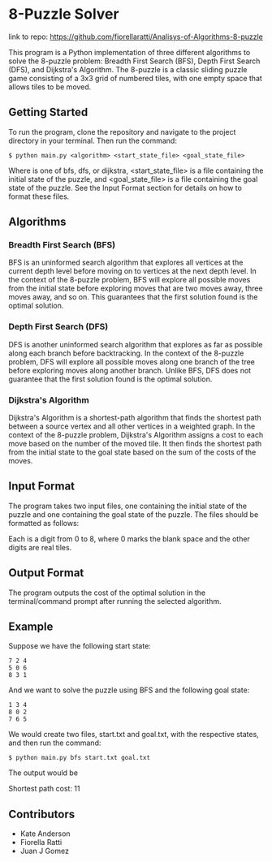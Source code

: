 # 8-Puzzle Solver
link to repo: https://github.com/fiorellaratti/Analisys-of-Algorithms-8-puzzle

This program is a Python implementation of three different algorithms to solve the 8-puzzle problem: Breadth First Search (BFS), Depth First Search (DFS), and Dijkstra's Algorithm. The 8-puzzle is a classic sliding puzzle game consisting of a 3x3 grid of numbered tiles, with one empty space that allows tiles to be moved.

## Getting Started

To run the program, clone the repository and navigate to the project directory in your terminal. Then run the command:

```
$ python main.py <algorithm> <start_state_file> <goal_state_file>
```
Where <algorithm> is one of bfs, dfs, or dijkstra, <start_state_file> is a file containing the initial state of the puzzle, and <goal_state_file> is a file containing the goal state of the puzzle. See the Input Format section for details on how to format these files.

## Algorithms

### Breadth First Search (BFS)
BFS is an uninformed search algorithm that explores all vertices at the current depth level before moving on to vertices at the next depth level. In the context of the 8-puzzle problem, BFS will explore all possible moves from the initial state before exploring moves that are two moves away, three moves away, and so on. This guarantees that the first solution found is the optimal solution.

### Depth First Search (DFS)
DFS is another uninformed search algorithm that explores as far as possible along each branch before backtracking. In the context of the 8-puzzle problem, DFS will explore all possible moves along one branch of the tree before exploring moves along another branch. Unlike BFS, DFS does not guarantee that the first solution found is the optimal solution.

### Dijkstra's Algorithm
Dijkstra's Algorithm is a shortest-path algorithm that finds the shortest path between a source vertex and all other vertices in a weighted graph. In the context of the 8-puzzle problem, Dijkstra's Algorithm assigns a cost to each move based on the number of the moved tile. It then finds the shortest path from the initial state to the goal state based on the sum of the costs of the moves.

## Input Format

The program takes two input files, one containing the initial state of the puzzle and one containing the goal state of the puzzle. The files should be formatted as follows:

<tile> <tile> <tile>
<tile> <tile> <tile>
<tile> <tile> <tile>

Each <tile> is a digit from 0 to 8, where 0 marks the blank space and the other digits are real tiles.

## Output Format

The program outputs the cost of the optimal solution in the terminal/command prompt after running the selected algorithm.

## Example

Suppose we have the following start state:

```
7 2 4
5 0 6
8 3 1
```

And we want to solve the puzzle using BFS and the following goal state:

```
1 3 4
8 0 2
7 6 5
```

We would create two files, start.txt and goal.txt, with the respective states, and then run the command:

```$ python main.py bfs start.txt goal.txt```

The output would be

Shortest path cost: 11

## Contributors

* Kate Anderson
* Fiorella Ratti
* Juan J Gomez